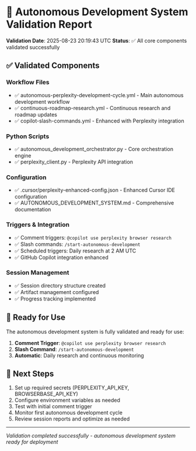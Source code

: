 # 🤖 Autonomous Development System Validation Report

**Validation Date**: 2025-08-23 20:19:43 UTC
**Status**: ✅ All core components validated successfully

## ✅ Validated Components

### Workflow Files
- ✅ autonomous-perplexity-development-cycle.yml - Main autonomous development workflow
- ✅ continuous-roadmap-research.yml - Continuous research and roadmap updates
- ✅ copilot-slash-commands.yml - Enhanced with Perplexity integration

### Python Scripts  
- ✅ autonomous_development_orchestrator.py - Core orchestration engine
- ✅ perplexity_client.py - Perplexity API integration

### Configuration
- ✅ .cursor/perplexity-enhanced-config.json - Enhanced Cursor IDE configuration
- ✅ AUTONOMOUS_DEVELOPMENT_SYSTEM.md - Comprehensive documentation

### Triggers & Integration
- ✅ Comment triggers: `@copilot use perplexity browser research`
- ✅ Slash commands: `/start-autonomous-development`
- ✅ Scheduled triggers: Daily research at 2 AM UTC
- ✅ GitHub Copilot integration enhanced

### Session Management
- ✅ Session directory structure created
- ✅ Artifact management configured
- ✅ Progress tracking implemented

## 🎯 Ready for Use

The autonomous development system is fully validated and ready for use:

1. **Comment Trigger**: `@copilot use perplexity browser research`
2. **Slash Command**: `/start-autonomous-development`
3. **Automatic**: Daily research and continuous monitoring

## 🔄 Next Steps

1. Set up required secrets (PERPLEXITY_API_KEY, BROWSERBASE_API_KEY)
2. Configure environment variables as needed
3. Test with initial comment trigger
4. Monitor first autonomous development cycle
5. Review session reports and optimize as needed

---
*Validation completed successfully - autonomous development system ready for deployment*

